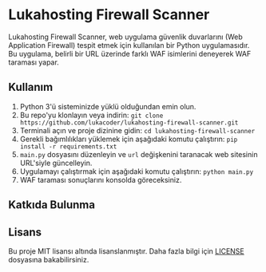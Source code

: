 # Lukahosting Firewall Scanner

Lukahosting Firewall Scanner, web uygulama güvenlik duvarlarını (Web Application Firewall) tespit etmek için kullanılan bir Python uygulamasıdır. Bu uygulama, belirli bir URL üzerinde farklı WAF isimlerini deneyerek WAF taraması yapar.

## Kullanım

1. Python 3'ü sisteminizde yüklü olduğundan emin olun.
2. Bu repo'yu klonlayın veya indirin: `git clone https://github.com/lukacoder/lukahosting-firewall-scanner.git`
3. Terminali açın ve proje dizinine gidin: `cd lukahosting-firewall-scanner`
4. Gerekli bağımlılıkları yüklemek için aşağıdaki komutu çalıştırın: `pip install -r requirements.txt`
5. `main.py` dosyasını düzenleyin ve `url` değişkenini taranacak web sitesinin URL'siyle güncelleyin.
6. Uygulamayı çalıştırmak için aşağıdaki komutu çalıştırın: `python main.py`
7. WAF taraması sonuçlarını konsolda göreceksiniz.

## Katkıda Bulunma


## Lisans

Bu proje MIT lisansı altında lisanslanmıştır. Daha fazla bilgi için [LICENSE](LICENSE) dosyasına bakabilirsiniz.
